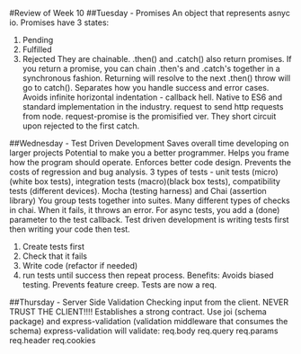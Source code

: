 #Review of Week 10
##Tuesday - Promises
An object that represents asnyc io.
Promises have 3 states:
1. Pending
2. Fulfilled
3. Rejected
They are chainable. .then() and .catch() also return promises. If you return a promise, you can chain .then's and .catch's together in a synchronous fashion.
Returning will resolve to the next .then() throw will go to catch().
Separates how you handle success and error cases.
Avoids infinite horizontal indentation - callback hell.
Native to ES6 and standard implementation in the industry.
request to send http requests from node. request-promise is the promisified ver.
They short circuit upon rejected to the first catch.

##Wednesday - Test Driven Development
Saves overall time developing on larger projects
Potential to make you a better programmer.
Helps you frame how the program should operate. Enforces better code design.
Prevents the costs of regression and bug analysis.
3 types of tests - unit tests (micro)(white box tests), integration tests (macro)(black box tests), compatibility tests (different devices).
Mocha (testing harness) and Chai (assertion library)
You group tests together into suites. Many different types of checks in chai. When it fails, it throws an error.
For async tests, you add a (done) parameter to the test callback.
Test driven development is writing tests first then writing your code then test.
1. Create tests first
2. Check that it fails
3. Write code (refactor if needed)
4. run tests until success then repeat process.
Benefits: Avoids biased testing. Prevents feature creep. Tests are now a req.

##Thursday - Server Side Validation
Checking input from the client.
NEVER TRUST THE CLIENT!!!!
Establishes a strong contract.
Use joi (schema package) and express-validation (validation middleware that consumes the schema)
express-validation will validate:
req.body
req.query
req.params
req.header
req.cookies
